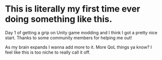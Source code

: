 # This is literally my first time ever doing something like this.

Day 1 of getting a grip on Unity game modding and I think I got a pretty nice start. Thanks to some community members for helping me out!

As my brain expands I wanna add more to it. More QoL things ya know? I feel like this is too niche to really call it off.
